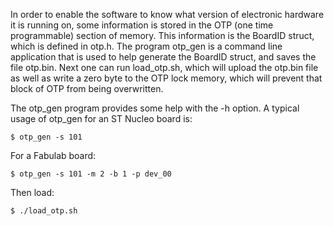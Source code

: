 In order to enable the software to know what version of electronic hardware
it is running on, some information is stored in the OTP (one time programmable) 
section of memory. This information is the BoardID struct, which is defined 
in otp.h. The program otp_gen is a command line application that is used to help 
generate the BoardID struct, and saves the file otp.bin. Next one can run load_otp.sh, 
which will upload the otp.bin file as well as write a zero byte to the OTP lock 
memory, which will prevent that block of OTP from being overwritten. 

The otp_gen program provides some help with the -h option. A typical usage of otp_gen 
for an ST Nucleo board is:
```shell
$ otp_gen -s 101
```
For a Fabulab board:
```shell
$ otp_gen -s 101 -m 2 -b 1 -p dev_00
```
Then load:
```shell
$ ./load_otp.sh
```

